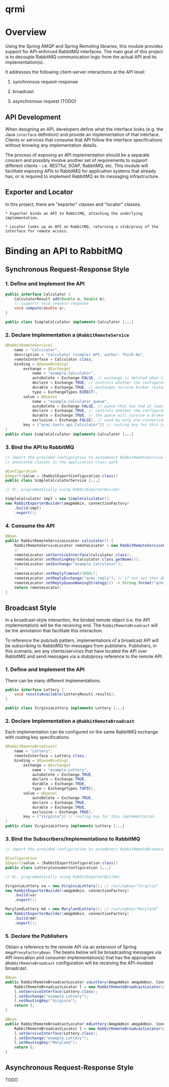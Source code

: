 # qrmi

# Overview

Using the Spring AMQP and Spring Remoting libraries, this module provides support for API-enforced RabbitMQ interfaces. The main goal of this project is to decouple RabbitMQ communication logic from the actual API and its implementation(s). 

It addresses the following client-server interactions at the API level:

1. synchronous request-response

2. broadcast

3. asynchronous request (TODO)

## API Development

When designing an API, developers define what the interface looks (e.g. the Java `interface` definition) and provide an implementation of that interface. Clients or services that consume that API follow the interface specifications without knowing any implementation details.

The process of exposing an API implementation should be a separate concern and possibly involve another set of requirements to support different clients - i.e. RESTful, SOAP, RabbitMQ, etc. This module will facilitate exposing APIs to RabbitMQ for application systems that already has, or is required to implement RabbitMQ as its messaging infrastructure.

## Exporter and Locator

In this project, there are "exporter" classes and "locator" classes. 

    * Exporter binds an API to RabbitMQ, attaching the underlying implementation.
    
    * Locator looks up an API on RabbitMQ, returning a stub/proxy of the interface for remote access.

# Binding an API to RabbitMQ

## Synchronous Request-Response Style

### 1. Define and Implement the API

```java
public interface Calculator {
    CalculatorResult add(Double a, Double b);
    // supports void request-response 
    void compute(double a);
}

public class SimpleCalculator implements Calculator {...}
```

### 2. Declare Implementation a `@RabbitRemoteService`

```java
@RabbitRemoteService(
    name = "Calculator",
    description = "Calculator (simple) API, author: Thinh Ho",
    remoteInterface = Calculator.class,
    binding = @QueueBinding(
        exchange = @Exchange(
            name = "example.Calculator",
            autoDelete = Exchange.FALSE, // exchange is deleted when last queue is unbound from it
            declare = Exchange.TRUE, // controls whether the configured AmqpAdmin will create
            durable = Exchange.TRUE, // exchanges survive broker restart
            type = ExchangeTypes.DIRECT),
        value = @Queue(
            name = "example.Calculator_queue",
            autoDelete = Exchange.FALSE, // queue that has had at least one consumer is deleted when last consumer unsubscribes
            declare = Exchange.TRUE, // controls whether the configured AmqpAdmin will create
            durable = Exchange.TRUE, // the queue will survive a broker restart
            exclusive = Exchange.FALSE), // used by only one connection and the queue will be deleted when that connection closes
        key = {"qrmi.tools.api.Calculator"}) // routing key for this implementation
)
public class SimpleCalculator implements Calculator {...}
```

### 3. Bind the API to RabbitMQ


```java
// import the provided configuration to autodetect RabbitRemoteService 
// annotated classes in the application class path

@Configuration
@Import(value = {RabbitExportConfiguration.class})
public class SimpleCalculatorService {...}

// Or, programmatically using RabbitExporterBuilder

SimpleCalculator impl = new SimpleCalculator();
new RabbitExporterBuilder(amqpAdmin, connectionFactory)
    .build(impl)
    .export();
```

### 4. Consume the API

```java
@Bean
public RabbitRemoteServiceLocator calculator() {
    RabbitRemoteServiceLocator remoteLocator = new RabbitRemoteServiceLocator(amqpAdmin, connectionFactory);
    // 
    remoteLocator.setServiceInterface(Calculator.class);
    remoteLocator.setRoutingKey(Calculator.class.getName());
    remoteLocator.setExchange("example.Calculator");
    // 
    remoteLocator.setReplyTimeout(3000L);
    remoteLocator.setReplyExchange("qrmi.reply"); // if not set then AMQP will create a temporary queue for replies
    remoteLocator.setReplyQueueNamingStrategy(() -> String.format("qrmi.%s", UUID.randomUUID().toString())); // ignored if the replyExchange is not set
    return remoteLocator;
}
```

## Broadcast Style

In a broadcast-style interaction, the binded remote object (i.e. the API implementation) will be the receiving end. The `RabbitRemoteBroadcast` will be the annotation that facilitate this interaction.

To reference the pub/sub pattern, implementations of a broadcast API will be subscribing to RabbitMQ for messages from publishers. Publishers, in this scenario, are any clients/services that have located the API over RabbitMQ and send messages via a stub/proxy reference to the remote API.

### 1. Define and Implement the API

There can be many different implementations.

```java
public interface Lottery {
    void resultsAvailable(LotteryResult results);
}

public class VirginiaLottery implements Lottery {...}
```

### 2. Declare Implementation a `@RabbitRemoteBroadcast`

Each implementation can be configured on the same RabbitMQ exchange with routing key specifications.

```java
@RabbitRemoteBroadcast(
    name = "Lottery",
    remoteInterface = Lottery.class,
    binding = @QueueBinding(
        exchange = @Exchange(
            name = "example.Lottery",
            autoDelete = Exchange.TRUE,
            declare = Exchange.TRUE,
            durable = Exchange.TRUE,
            type = ExchangeTypes.TOPIC),
        value = @Queue(
            autoDelete = Exchange.TRUE,
            declare = Exchange.TRUE,
            durable = Exchange.TRUE,
            exclusive = Exchange.TRUE),
        key = {"Virginia"}) // routing key for this implementation
)
public class VirginiaLottery implements Lottery {...}
```

### 3. Bind the Subscribers/Implementations to RabbitMQ

```java
// import the provided configuration to autodetect RabbitRemoteBroadcast annotated classes in the application class path

@Configuration
@Import(value = {RabbitExportConfiguration.class})
public class LotteryConsumerConfiguration {...}

// Or, programmatically using RabbitExporterBuilder

VirginiaLottery va = new VirginiaLottery(); // routingKey="Virginia"
new RabbitExporterBuilder(amqpAdmin, connectionFactory)
    .build(va)
    .export();

MarylandLottery md = new MarylandLottery(); // routingKey="Maryland"
new RabbitExporterBuilder(amqpAdmin, connectionFactory)
    .build(md)
    .export();
```

### 5. Declare the Publishers

Obtain a reference to the remote API via an extension of Spring `AmqpProxyFactoryBean`. The beans below will be broadcasting messages via API invocation and consumer implementation(s) that has the appropriate `@RabbitRemoteBroadcast` configuration will be receiving the API-invoked broadcast.

```java
@Bean
public RabbitRemoteBroadcastLocator vaLottery(AmqpAdmin amqpAdmin, ConnectionFactory connectionFactory) {
    RabbitRemoteBroadcastLocator l = new RabbitRemoteBroadcastLocator(amqpAdmin, connectionFactory);
    l.setServiceInterface(Lottery.class);
    l.setExchange("example.Lottery");
    l.setRoutingKey("Virginia");
    return l;
}

@Bean
public RabbitRemoteBroadcastLocator mdLottery(AmqpAdmin amqpAdmin, ConnectionFactory connectionFactory) {
    RabbitRemoteBroadcastLocator l = new RabbitRemoteBroadcastLocator(amqpAdmin, connectionFactory);
    l.setServiceInterface(Lottery.class);
    l.setExchange("example.Lottery");
    l.setRoutingKey("Maryland");
    return l;
}
```

## Asynchronous Request-Response Style

TODO
